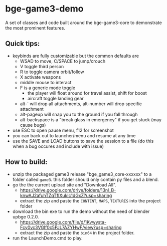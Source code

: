 # bge-game3-demo
A set of classes and code built around the bge-game3-core to demonstrate the most prominent features.

## Quick tips:
- keybinds are fully customizable but the common defaults are
  - WSAD to move, C/SPACE to jump/crouch
  - V toggle third person
  - R to toggle camera orbit/follow
  - X activate weapons
  - middle mouse to interact
  - F is a generic mode toggle
    - the player will float around for travel assist, shift for boost
    - aircraft toggle landing gear
  - alt-` will drop all attachments, alt-number will drop specific attachment
  - alt-pageup will snap you to the ground if you fall through
  - alt-backspace is a "break glass in emergency" if you get stuck (may cause bugs)
- use ESC to open pause menu, f12 for screenshot
- you can back out to launcher/menu and resume at any time
- use the SAVE and LOAD buttons to save the session to a file (do this when a bug occures and include with issue)

## How to build:
- unzip the packaged game3 release "bge_game3_core-xxxxxx" to a folder called `game3`.  this folder should only contain py files and a blend.
- go the the current upload site and "Download All".
  - https://drive.google.com/drive/folders/13nl_B-knwAJ2afuhTZqTfIXukIc1dGxZ?usp=sharing
  - extract the zip and paste the `CONTENT`, `MAPS`, `TEXTURES` into the project folder
- download the bin exe to run the demo without the need of blender upbge 0.2.0.
  - https://drive.google.com/file/d/1Kvwysta-Fcy0yc3VGIf0c5PJL7AZYHwF/view?usp=sharing
  - extract the zip and paste the `bin64` in the project folder.
- run the LaunchDemo.cmd to play.

